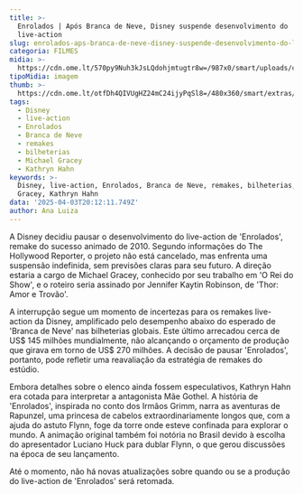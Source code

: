 ```yaml
---
title: >-
  Enrolados | Após Branca de Neve, Disney suspende desenvolvimento do
  live-action
slug: enrolados-aps-branca-de-neve-disney-suspende-desenvolvimento-do-live-action
categoria: FILMES
midia: >-
  https://cdn.ome.lt/570py9Nuh3kJsLQdohjmtugtr8w=/987x0/smart/uploads/conteudo/fotos/02_kI24GHB.jpg
tipoMidia: imagem
thumb: >-
  https://cdn.ome.lt/otfDh4QIVUgHZ24mC24ijyPqSl8=/480x360/smart/extras/conteudos/01_y6WbLOZ.jpg
tags:
  - Disney
  - live-action
  - Enrolados
  - Branca de Neve
  - remakes
  - bilheterias
  - Michael Gracey
  - Kathryn Hahn
keywords: >-
  Disney, live-action, Enrolados, Branca de Neve, remakes, bilheterias, Michael
  Gracey, Kathryn Hahn
data: '2025-04-03T20:12:11.749Z'
author: Ana Luiza
---
```


A Disney decidiu pausar o desenvolvimento do live-action de 'Enrolados', remake do sucesso animado de 2010. Segundo informações do The Hollywood Reporter, o projeto não está cancelado, mas enfrenta uma suspensão indefinida, sem previsões claras para seu futuro. A direção estaria a cargo de Michael Gracey, conhecido por seu trabalho em 'O Rei do Show', e o roteiro seria assinado por Jennifer Kaytin Robinson, de 'Thor: Amor e Trovão'.

A interrupção segue um momento de incertezas para os remakes live-action da Disney, amplificado pelo desempenho abaixo do esperado de 'Branca de Neve' nas bilheterias globais. Este último arrecadou cerca de US$ 145 milhões mundialmente, não alcançando o orçamento de produção que girava em torno de US$ 270 milhões. A decisão de pausar 'Enrolados', portanto, pode refletir uma reavaliação da estratégia de remakes do estúdio.

Embora detalhes sobre o elenco ainda fossem especulativos, Kathryn Hahn era cotada para interpretar a antagonista Mãe Gothel. A história de 'Enrolados', inspirada no conto dos Irmãos Grimm, narra as aventuras de Rapunzel, uma princesa de cabelos extraordinariamente longos que, com a ajuda do astuto Flynn, foge da torre onde esteve confinada para explorar o mundo. A animação original também foi notória no Brasil devido à escolha do apresentador Luciano Huck para dublar Flynn, o que gerou discussões na época de seu lançamento.

Até o momento, não há novas atualizações sobre quando ou se a produção do live-action de 'Enrolados' será retomada.
